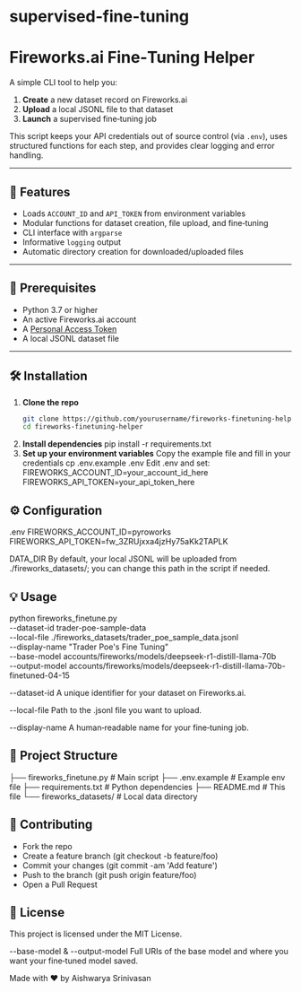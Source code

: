 # supervised-fine-tuning
# Fireworks.ai Fine‑Tuning Helper

A simple CLI tool to help you:

1. **Create** a new dataset record on Fireworks.ai  
2. **Upload** a local JSONL file to that dataset  
3. **Launch** a supervised fine‑tuning job  

This script keeps your API credentials out of source control (via `.env`), uses structured functions for each step, and provides clear logging and error handling.

---

## 🚀 Features

- Loads `ACCOUNT_ID` and `API_TOKEN` from environment variables  
- Modular functions for dataset creation, file upload, and fine‑tuning  
- CLI interface with `argparse`  
- Informative `logging` output  
- Automatic directory creation for downloaded/uploaded files  

---

## 🔧 Prerequisites

- Python 3.7 or higher  
- An active Fireworks.ai account  
- A [Personal Access Token](https://docs.fireworks.ai/authentication)  
- A local JSONL dataset file  

---

## 🛠 Installation

1. **Clone the repo**  
   ```bash
   git clone https://github.com/yourusername/fireworks-finetuning-helper.git
   cd fireworks-finetuning-helper
2. **Install dependencies**
  pip install -r requirements.txt
3. **Set up your environment variables**
   Copy the example file and fill in your credentials
   cp .env.example .env
   Edit .env and set:
   FIREWORKS_ACCOUNT_ID=your_account_id_here
   FIREWORKS_API_TOKEN=your_api_token_here

## ⚙️ Configuration
.env
FIREWORKS_ACCOUNT_ID=pyroworks
FIREWORKS_API_TOKEN=fw_3ZRUjxxa4jzHy75aKk2TAPLK

DATA_DIR
By default, your local JSONL will be uploaded from ./fireworks_datasets/; you can change this path in the script if needed.

## 💡 Usage
python fireworks_finetune.py \
  --dataset-id trader-poe-sample-data \
  --local-file ./fireworks_datasets/trader_poe_sample_data.jsonl \
  --display-name "Trader Poe's Fine Tuning" \
  --base-model accounts/fireworks/models/deepseek-r1-distill-llama-70b \
  --output-model accounts/fireworks/models/deepseek-r1-distill-llama-70b-finetuned-04-15


--dataset-id
A unique identifier for your dataset on Fireworks.ai.

--local-file
Path to the .jsonl file you want to upload.

--display-name
A human‑readable name for your fine‑tuning job.

## 📁 Project Structure

├── fireworks_finetune.py     # Main script
├── .env.example              # Example env file
├── requirements.txt          # Python dependencies
├── README.md                 # This file
└── fireworks_datasets/       # Local data directory

## 🤝 Contributing
- Fork the repo
- Create a feature branch (git checkout -b feature/foo)
- Commit your changes (git commit -am 'Add feature')
- Push to the branch (git push origin feature/foo)
- Open a Pull Request

## 📜 License
This project is licensed under the MIT License.

--base-model & --output-model
Full URIs of the base model and where you want your fine‑tuned model saved.

Made with ❤️ by Aishwarya Srinivasan


